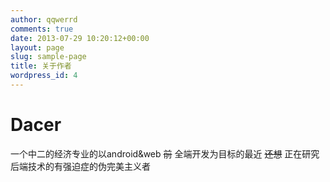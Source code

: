 ```yaml
---
author: qqwerrd
comments: true
date: 2013-07-29 10:20:12+00:00
layout: page
slug: sample-page
title: 关于作者
wordpress_id: 4
---
```


# Dacer


一个中二的经济专业的以android&web ~~前~~ 全端开发为目标的最近 ~~还想~~ 正在研究后端技术的有强迫症的伪完美主义者
<div style="text-align:center;"><a href="https://github.com/dacer"><em style="margin-top:122px;display: inline-block;width:64px;height:64px;background: url('{{ root_url }}/images/GitHub-Mark-64px.png')"></em></a></div>